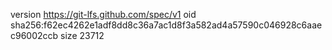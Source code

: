 version https://git-lfs.github.com/spec/v1
oid sha256:f62ec4262e1adf8dd8c36a7ac1d8f3a582ad4a57590c046928c6aaec96002ccb
size 23712
